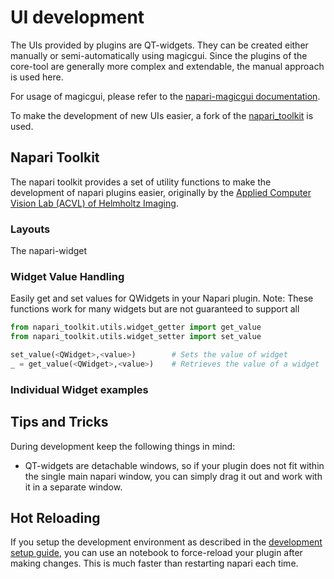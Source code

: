 # UI development

The UIs provided by plugins are QT-widgets. They can be created either manually or semi-automatically using magicgui. Since the plugins of the core-tool are generally more complex and extendable, the manual approach is used here. 

For usage of magicgui, please refer to the [napari-magicgui documentation](https://napari.org/magicgui/).

To make the development of new UIs easier, a fork of the [napari_toolkit](https://github.com/MIC-DKFZ/napari_toolkit) is used.

## Napari Toolkit

The napari toolkit provides a set of utility functions to make the development of napari plugins easier, originally by the [Applied Computer Vision Lab (ACVL) of Helmholtz Imaging](https://github.com/MIC-DKFZ/napari_toolkit).


### Layouts

The napari-widget 

### Widget Value Handling

Easily get and set values for QWidgets in your Napari plugin. Note: These functions work for many widgets but are not guaranteed to support all

```python
from napari_toolkit.utils.widget_getter import get_value
from napari_toolkit.utils.widget_setter import set_value

set_value(<QWidget>,<value>)        # Sets the value of widget
_ = get_value(<QWidget>,<value>)    # Retrieves the value of a widget
```

### Individual Widget examples


## Tips and Tricks

During development keep the following things in mind:

- QT-widgets are detachable windows, so if your plugin does not fit within the single main napari window, you can simply drag it out and work with it in a separate window.

## Hot Reloading
If you setup the development environment as described in the [development setup guide](development/setup.md), you can use an notebook to force-reload your plugin after making changes. This is much faster than restarting napari each time.